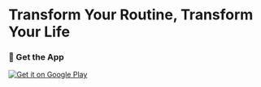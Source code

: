 # Transform Your Routine, Transform Your Life

### 📲 Get the App

[![Get it on Google Play](https://upload.wikimedia.org/wikipedia/commons/7/78/Google_Play_Store_badge_EN.svg)](https://play.google.com/store/apps/details?id=com.hvrkarthik.InnerBeast)